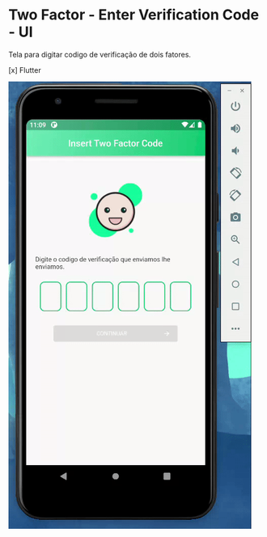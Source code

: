 # Two Factor - Enter Verification Code - UI

Tela para digitar codigo de verificação de dois fatores.

[x] Flutter

![Preview](/public/twofactor.gif "Preview project.")